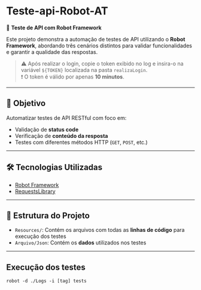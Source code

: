 # Teste-api-Robot-AT

🧪 **Teste de API com Robot Framework**

Este projeto demonstra a automação de testes de API utilizando o **Robot Framework**, abordando três cenários distintos para validar funcionalidades e garantir a qualidade das respostas.

> ⚠️ Após realizar o login, copie o token exibido no log e insira-o na variável `${TOKEN}` localizada na pasta `realizaLogin`.  
> ❗ O token é válido por apenas **10 minutos**.

---

## 📌 Objetivo

Automatizar testes de API RESTful com foco em:

- Validação de **status code**
- Verificação de **conteúdo da resposta**
- Testes com diferentes métodos HTTP (`GET`, `POST`, etc.)

---

## 🛠️ Tecnologias Utilizadas

- [Robot Framework](https://robotframework.org/)  
- [RequestsLibrary](https://github.com/MarketSquare/robotframework-requests)

---

## 📁 Estrutura do Projeto
- `Resources/`: Contém os arquivos com todas as **linhas de código** para execução dos testes
- `Arquivo/Json`: Contém os **dados** utilizados nos testes

---

## Execução dos testes
 ```robot -d ./Logs -i [tag] tests```










